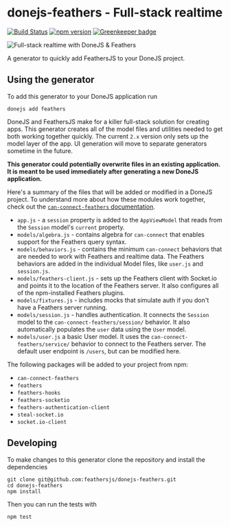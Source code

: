# donejs-feathers - Full-stack realtime

[![Build Status](https://travis-ci.org/feathersjs/donejs-feathers.svg?branch=master)](https://travis-ci.org/feathersjs/donejs-feathers)
[![npm version](https://badge.fury.io/js/donejs-feathers.svg)](http://badge.fury.io/js/donejs-feathers) [![Greenkeeper badge](https://badges.greenkeeper.io/donejs/donejs-bootstrap.svg)](https://greenkeeper.io/)

![Full-stack realtime with DoneJS & Feathers](https://cloud.githubusercontent.com/assets/128857/15908290/25e7760c-2d7e-11e6-8a9e-18421cd87154.png)

A generator to quickly add FeathersJS to your DoneJS project.

## Using the generator

To add this generator to your DoneJS application run

```
donejs add feathers
```

DoneJS and FeathersJS make for a killer full-stack solution for creating apps.  This generator creates all of the model files and utilities needed to get both working together quickly. The current `2.x` version only sets up the model layer of the app. UI generation will move to separate generators sometime in the future.

**This generator could potentially overwrite files in an existing application. It is meant to be used immediately after generating a new DoneJS application.**

Here's a summary of the files that will be added or modified in a DoneJS project.  To understand more about how these modules work together, check out the [`can-connect-feathers` documentation](https://canjs.com/doc/can-connect-feathers.html).
- `app.js` - a `session` property is added to the `AppViewModel` that reads from the `Session` model's `current` property.
- `models/algebra.js` - contains algebra for `can-connect` that enables support for the Feathers query syntax.
- `models/behaviors.js` - contains the minimum `can-connect` behaviors that are needed to work with Feathers and realtime data.  The Feathers behaviors are added in the individual Model files, like `user.js` and `session.js`.
- `models/feathers-client.js` - sets up the Feathers client with Socket.io and points it to the location of the Feathers server.  It also configures all of the npm-installed Feathers plugins.
- `models/fixtures.js` - includes mocks that simulate auth if you don't have a Feathers server running.
- `models/session.js` - handles authentication.  It connects the `Session` model to the `can-connect-feathers/session/` behavior.  It also automatically populates the `user` data using the `User` model.
- `models/user.js` a basic User model.  It uses the `can-connect-feathers/service/` behavior to connect to the Feathers server.  The default user endpoint is `/users`, but can be modified here.

The following packages will be added to your project from npm:
- `can-connect-feathers`
- `feathers`
- `feathers-hooks`
- `feathers-socketio`
- `feathers-authentication-client`
- `steal-socket.io`
- `socket.io-client`


## Developing

To make changes to this generator clone the repository and install the dependencies

```
git clone git@github.com:feathersjs/donejs-feathers.git
cd donejs-feathers
npm install
```

Then you can run the tests with

```
npm test
```
